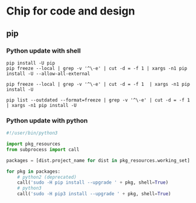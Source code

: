 # Chip for code and design

## pip

### Python update with shell

``` shell
pip install -U pip
pip freeze --local | grep -v '^\-e' | cut -d = -f 1 | xargs -n1 pip install -U --allow-all-external

pip freeze --local | grep -v '^\-e' | cut -d = -f 1  | xargs -n1 pip install -U

pip list --outdated --format=freeze | grep -v '^\-e' | cut -d = -f 1  | xargs -n1 pip install -U
```

### Python update with python

``` python
#!/user/bin/python3

import pkg_resources
from subprocess import call

packages = [dist.project_name for dist in pkg_resources.working_set]

for pkg in packages:
    # python2 (deprecated)
    call('sudo -H pip install --upgrade ' + pkg, shell=True)
    # python3
    call('sudo -H pip3 install --upgrade ' + pkg, shell=True)
```
